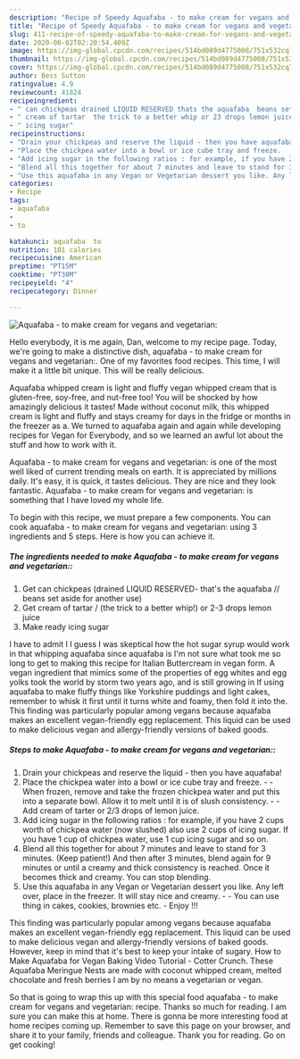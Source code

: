```yaml
---
description: "Recipe of Speedy Aquafaba - to make cream for vegans and vegetarian:"
title: "Recipe of Speedy Aquafaba - to make cream for vegans and vegetarian:"
slug: 411-recipe-of-speedy-aquafaba-to-make-cream-for-vegans-and-vegetarian
date: 2020-06-02T02:20:54.409Z
image: https://img-global.cpcdn.com/recipes/514bd089d4775008/751x532cq70/aquafaba-to-make-cream-for-vegans-and-vegetarian-recipe-main-photo.jpg
thumbnail: https://img-global.cpcdn.com/recipes/514bd089d4775008/751x532cq70/aquafaba-to-make-cream-for-vegans-and-vegetarian-recipe-main-photo.jpg
cover: https://img-global.cpcdn.com/recipes/514bd089d4775008/751x532cq70/aquafaba-to-make-cream-for-vegans-and-vegetarian-recipe-main-photo.jpg
author: Bess Sutton
ratingvalue: 4.9
reviewcount: 41824
recipeingredient:
- " can chickpeas drained LIQUID RESERVED thats the aquafaba  beans set aside for another use"
- " cream of tartar  the trick to a better whip or 23 drops lemon juice"
- " icing sugar"
recipeinstructions:
- "Drain your chickpeas and reserve the liquid - then you have aquafaba!"
- "Place the chickpea water into a bowl or ice cube tray and freeze.   When frozen, remove and take the frozen chickpea water and put this into a separate bowl. Allow it to melt until it is of slush consistency.   Add cream of tarter or 2/3 drops of lemon juice."
- "Add icing sugar in the following ratios : for example, if you have 2 cups worth of chickpea water (now slushed) also use 2 cups of icing sugar. If you have 1 cup of chickpea water, use 1 cup icing sugar and so on."
- "Blend all this together for about 7 minutes and leave to stand for 3 minutes. (Keep patient!) And then after 3 minutes, blend again for 9 minutes or until a creamy and thick consistency is reached. Once it becomes thick and creamy. You can stop blending."
- "Use this aquafaba in any Vegan or Vegetarian dessert you like. Any left over, place in the freezer. It will stay nice and creamy.   You can use thing in cakes, cookies, brownies etc.  Enjoy !!!"
categories:
- Recipe
tags:
- aquafaba
- 
- to

katakunci: aquafaba  to 
nutrition: 101 calories
recipecuisine: American
preptime: "PT15M"
cooktime: "PT30M"
recipeyield: "4"
recipecategory: Dinner

---
```



![Aquafaba - to make cream for vegans and vegetarian:](https://img-global.cpcdn.com/recipes/514bd089d4775008/751x532cq70/aquafaba-to-make-cream-for-vegans-and-vegetarian-recipe-main-photo.jpg)

Hello everybody, it is me again, Dan, welcome to my recipe page. Today, we're going to make a distinctive dish, aquafaba - to make cream for vegans and vegetarian:. One of my favorites food recipes. This time, I will make it a little bit unique. This will be really delicious.

Aquafaba whipped cream is light and fluffy vegan whipped cream that is gluten-free, soy-free, and nut-free too! You will be shocked by how amazingly delicious it tastes! Made without coconut milk, this whipped cream is light and fluffy and stays creamy for days in the fridge or months in the freezer as a. We turned to aquafaba again and again while developing recipes for Vegan for Everybody, and so we learned an awful lot about the stuff and how to work with it.

Aquafaba - to make cream for vegans and vegetarian: is one of the most well liked of current trending meals on earth. It is appreciated by millions daily. It's easy, it is quick, it tastes delicious. They are nice and they look fantastic. Aquafaba - to make cream for vegans and vegetarian: is something that I have loved my whole life.


To begin with this recipe, we must prepare a few components. You can cook aquafaba - to make cream for vegans and vegetarian: using 3 ingredients and 5 steps. Here is how you can achieve it.

<!--inarticleads1-->

##### The ingredients needed to make Aquafaba - to make cream for vegans and vegetarian::

1. Get  can chickpeas (drained LIQUID RESERVED- that&#39;s the aquafaba // beans set aside for another use)
1. Get  cream of tartar / (the trick to a better whip!) or 2-3 drops lemon juice
1. Make ready  icing sugar


I have to admit I I guess I was skeptical how the hot sugar syrup would work in that whipping aquafaba since aquafaba is I&#39;m not sure what took me so long to get to making this recipe for Italian Buttercream in vegan form. A vegan ingredient that mimics some of the properties of egg whites and egg yolks took the world by storm two years ago, and is still growing in If using aquafaba to make fluffy things like Yorkshire puddings and light cakes, remember to whisk it first until it turns white and foamy, then fold it into the. This finding was particularly popular among vegans because aquafaba makes an excellent vegan-friendly egg replacement. This liquid can be used to make delicious vegan and allergy-friendly versions of baked goods. 

<!--inarticleads2-->

##### Steps to make Aquafaba - to make cream for vegans and vegetarian::

1. Drain your chickpeas and reserve the liquid - then you have aquafaba!
1. Place the chickpea water into a bowl or ice cube tray and freeze.  -  - When frozen, remove and take the frozen chickpea water and put this into a separate bowl. Allow it to melt until it is of slush consistency.  -  - Add cream of tarter or 2/3 drops of lemon juice.
1. Add icing sugar in the following ratios : for example, if you have 2 cups worth of chickpea water (now slushed) also use 2 cups of icing sugar. If you have 1 cup of chickpea water, use 1 cup icing sugar and so on.
1. Blend all this together for about 7 minutes and leave to stand for 3 minutes. (Keep patient!) And then after 3 minutes, blend again for 9 minutes or until a creamy and thick consistency is reached. Once it becomes thick and creamy. You can stop blending.
1. Use this aquafaba in any Vegan or Vegetarian dessert you like. Any left over, place in the freezer. It will stay nice and creamy.  -  - You can use thing in cakes, cookies, brownies etc.  - Enjoy !!!


This finding was particularly popular among vegans because aquafaba makes an excellent vegan-friendly egg replacement. This liquid can be used to make delicious vegan and allergy-friendly versions of baked goods. However, keep in mind that it&#39;s best to keep your intake of sugary. How to Make Aquafaba for Vegan Baking Video Tutorial - Cotter Crunch. These Aquafaba Meringue Nests are made with coconut whipped cream, melted chocolate and fresh berries I am by no means a vegetarian or vegan. 

So that is going to wrap this up with this special food aquafaba - to make cream for vegans and vegetarian: recipe. Thanks so much for reading. I am sure you can make this at home. There is gonna be more interesting food at home recipes coming up. Remember to save this page on your browser, and share it to your family, friends and colleague. Thank you for reading. Go on get cooking!
